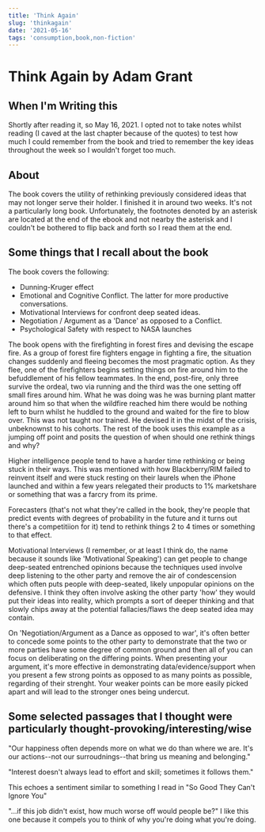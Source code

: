 ```yaml
---
title: 'Think Again'
slug: 'thinkagain'
date: '2021-05-16'
tags: 'consumption,book,non-fiction'
---
```


# Think Again by Adam Grant

## When I'm Writing this

Shortly after reading it, so May 16, 2021.  I opted not to take notes whilst reading (I caved at the last chapter because of the quotes) to test how much I could remember from the book and tried to remember the key ideas throughout the week so I wouldn't forget too much.

## About

The book covers the utility of rethinking previously considered ideas that may not longer serve their holder.  I finished it in around two weeks.  It's not a particularly long book.  Unfortunately, the footnotes denoted by an asterisk are located at the end of the ebook and not nearby the asterisk and I couldn't be bothered to flip back and forth so I read them at the end.

## Some things that I recall about the book

The book covers the following:

- Dunning-Kruger effect
- Emotional and Cognitive Conflict.  The latter for more productive conversations.
- Motivational Interviews for confront deep seated ideas.
- Negotiation / Argument as a 'Dance' as opposed to a Conflict.
- Psychological Safety with respect to NASA launches

The book opens with the firefighting in forest fires and devising the escape fire.  As a group of forest fire fighters engage in fighting a fire, the situation changes suddenly and fleeing becomes the most pragmatic option.  As they flee, one of the firefighters begins setting things on fire around him to the befuddlement of his fellow teammates.  In the end, post-fire, only three survive the ordeal, two via running and the third was the one setting off small fires around him.  What he was doing was he was burning plant matter around him so that when the wildfire reached him there would be nothing left to burn whilst he huddled to the ground and waited for the fire to blow over.  This was not taught nor trained.  He devised it in the midst of the crisis, unbeknownst to his cohorts.  The rest of the book uses this example as a jumping off point and posits the question of when should one rethink things and why?

Higher intelligence people tend to have a harder time rethinking or being stuck in their ways.  This was mentioned with how Blackberry/RIM failed to reinvent itself and were stuck resting on their laurels when the iPhone launched and within a few years relegated their products to 1% marketshare or something that was a farcry from its prime.

Forecasters (that's not what they're called in the book, they're people that predict events with degrees of probability in the future and it turns out there's a competitiion for it) tend to rethink things 2 to 4 times or something to that effect.

Motivational Interviews (I remember, or at least I think do, the name because it sounds like 'Motivational Speaking') can get people to change deep-seated entrenched opinions because the techniques used involve deep listening to the other party and remove the air of condescension which often puts people with deep-seated, likely unpopular opinions on the defensive.  I think they often involve asking the other party 'how' they would put their ideas into reality, which prompts a sort of deeper thinking and that slowly chips away at the potential fallacies/flaws the deep seated idea may contain.

On 'Negotiation/Argument as a Dance as opposed to war', it's often better to concede some points to the other party to demonstrate that the two or more parties have some degree of common ground and then all of you can focus on deliberating on the differing points.  When presenting your argument, it's more effective in demonstrating data/evidence/support when you present a few strong points as opposed to as many points as possible, regarding of their strenght.  Your weaker points can be more easily picked apart and will lead to the stronger ones being undercut.

## Some selected passages that I thought were particularly thought-provoking/interesting/wise

"Our happiness often depends more on what we do than where we are.  It's our actions--not our surroudnings--that bring us meaning and belonging."  

"Interest doesn't always lead to effort and skill; sometimes it follows them."  

This echoes a sentiment similar to something I read in "So Good They Can't Ignore You"

"...if this job didn't exist, how much worse off would people be?"
I like this one because it compels you to think of why you're doing what you're doing.